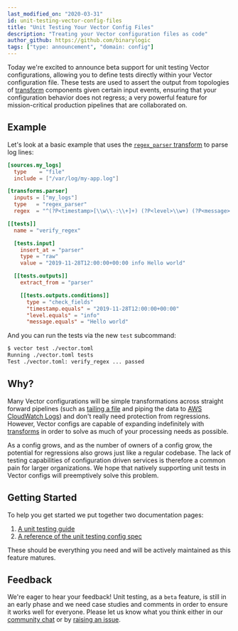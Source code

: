 ```yaml
---
last_modified_on: "2020-03-31"
id: unit-testing-vector-config-files
title: "Unit Testing Your Vector Config Files"
description: "Treating your Vector configuration files as code"
author_github: https://github.com/binarylogic
tags: ["type: announcement", "domain: config"]
---
```


Today we're excited to announce beta support for unit testing Vector
configurations, allowing you to define tests directly within your Vector
configuration file. These tests are used to assert the output from topologies of
[transform][docs.transforms] components given certain input events, ensuring
that your configuration behavior does not regress; a very powerful feature for
mission-critical production pipelines that are collaborated on.

<!--truncate-->

## Example

Let's look at a basic example that uses the [`regex_parser`
transform][docs.transforms.regex_parser] to parse log lines:

```toml title="vector.toml"
[sources.my_logs]
  type    = "file"
  include = ["/var/log/my-app.log"]

[transforms.parser]
  inputs = ["my_logs"]
  type   = "regex_parser"
  regex  = "^(?P<timestamp>[\\w\\-:\\+]+) (?P<level>\\w+) (?P<message>.*)$"

[[tests]]
  name = "verify_regex"

  [tests.input]
    insert_at = "parser"
    type = "raw"
    value = "2019-11-28T12:00:00+00:00 info Hello world"

  [[tests.outputs]]
    extract_from = "parser"

    [[tests.outputs.conditions]]
      type = "check_fields"
      "timestamp.equals" = "2019-11-28T12:00:00+00:00"
      "level.equals" = "info"
      "message.equals" = "Hello world"
```

And you can run the tests via the new `test` subcommand:

```sh
$ vector test ./vector.toml
Running ./vector.toml tests
Test ./vector.toml: verify_regex ... passed
```

## Why?

Many Vector configurations will be simple transformations across straight
forward pipelines (such as [tailing a file][docs.sources.file] and piping the
data to [AWS CloudWatch Logs][docs.sinks.aws_cloudwatch_logs]) and don't really
need protection from regressions. However, Vector configs are capable of
expanding indefinitely with [transforms][docs.transforms] in order to solve as
much of your processing needs as possible.

As a config grows, and as the number of owners of a config grow, the potential
for regressions also grows just like a regular codebase. The lack of testing
capabilities of configuration driven services is therefore a common pain for
larger organizations. We hope that natively supporting unit tests in Vector
configs will preemptively solve this problem.

## Getting Started

To help you get started we put together two documentation pages:

1. [A unit testing guide][guides.advanced.unit_testing]
2. [A reference of the unit testing config spec][docs.reference.tests]

These should be everything you need and will be actively maintained as this
feature matures.

## Feedback

We're eager to hear your feedback! Unit testing, as a `beta` feature, is still
in an early phase and we need case studies and comments in order to ensure it
works well for everyone. Please let us know what you think either in our
[community chat](https://chat.vector.dev/) or by
[raising an issue](https://github.com/timberio/vector/issues/new).


[docs.reference.tests]: /docs/reference/tests/
[docs.sinks.aws_cloudwatch_logs]: /docs/reference/sinks/aws_cloudwatch_logs/
[docs.sources.file]: /docs/reference/sources/file/
[docs.transforms.regex_parser]: /docs/reference/transforms/regex_parser/
[docs.transforms]: /docs/reference/transforms/
[guides.advanced.unit_testing]: /guides/advanced/unit-testing/
